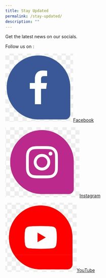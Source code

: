```yaml
---
title: Stay Updated
permalink: /stay-updated/
description: ""
---
```

Get the latest news on our socials.

Follow us on : 

![MoneySense Facebook](/images/Homepage/facebook.png)[Facebook](https://facebook.com/MoneySense/) 

![Instagram](/images/Homepage/instagram.png)[Instagram](https://instagram.com/moneysense_sg)

![YouTube](/images/Homepage/youtube.png)[YouTube](https://youtube.com/@moneysense_singapore)